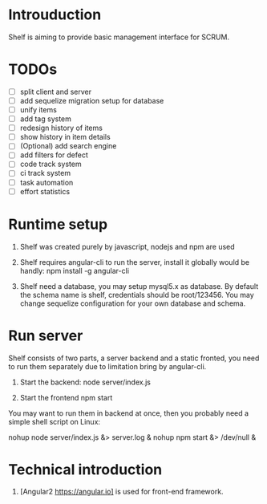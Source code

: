 Introuduction
=============
Shelf is aiming to provide basic management interface for SCRUM.

TODOs
=====

- [ ] split client and server
- [ ] add sequelize migration setup for database
- [ ] unify items
- [ ] add tag system
- [ ] redesign history of items
- [ ] show history in item details
- [ ] \(Optional) add search engine
- [ ] add filters for defect
- [ ] code track system
- [ ] ci track system
- [ ] task automation
- [ ] effort statistics

Runtime setup
=============
1. Shelf was created purely by javascript, nodejs and npm are used
2. Shelf requires angular-cli to run the server, install it globally would be handly:
   npm install -g angular-cli

3. Shelf need a database, you may setup mysql5.x as database. 
   By default the schema name is shelf, credentials should be root/123456. You may change sequelize    configuration for your own database and schema.

Run server
==========
Shelf consists of two parts, a server backend and a static fronted, you need to run them separately due to limitation bring by angular-cli.
1. Start the backend:
node server/index.js

2. Start the frontend
npm start

You may want to run them in backend at once, then you probably need a simple shell script on Linux:

 nohup node server/index.js &> server.log &
 nohup npm start &> /dev/null &

Technical introduction
======================
1. [Angular2 https://angular.io] is used for front-end framework.

